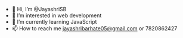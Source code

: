 - 👋 Hi, I’m @JayashriSB
- 👀 I’m interested in web development
- 🌱 I’m currently learning JavaScript 
- 📫 How to reach me jayashribarhate05@gmail.com or 7820862427

<!---
JayashriSB/JayashriSB is a ✨ special ✨ repository because its `README.md` (this file) appears on your GitHub profile.
You can click the Preview link to take a look at your changes.
--->

